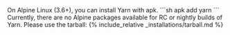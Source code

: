 <div class="install-only-stable" markdown="1">
On Alpine Linux (3.6+), you can install Yarn with apk.
```sh
apk add yarn
```
</div>

<div class="install-only-rc install-only-nightly" markdown="1">
Currently, there are no Alpine packages available for RC or nightly builds of Yarn. Please use the tarball:
{% include_relative _installations/tarball.md %}
</div>
